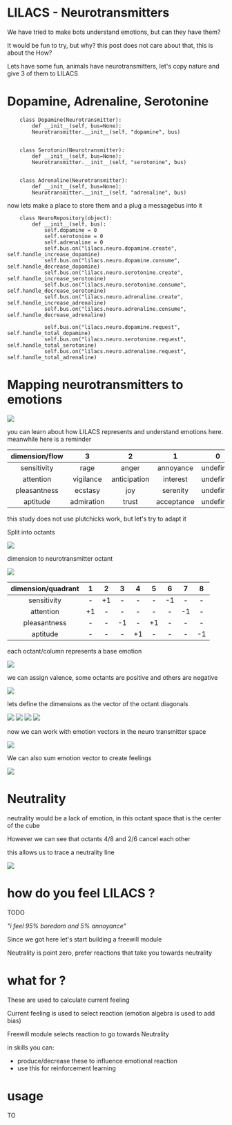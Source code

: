 # LILACS - Neurotransmitters


We have tried to make bots understand emotions, but can they have them?

It would be fun to try, but why? this post does not care about that, this is about the How?

Lets have some fun, animals have neurotransmitters, let's copy nature and give 3 of them to LILACS

# Dopamine, Adrenaline, Serotonine


		class Dopamine(Neurotransmitter):
		    def __init__(self, bus=None):
			Neurotransmitter.__init__(self, "dopamine", bus)


		class Serotonin(Neurotransmitter):
		    def __init__(self, bus=None):
			Neurotransmitter.__init__(self, "serotonine", bus)


		class Adrenaline(Neurotransmitter):
		    def __init__(self, bus=None):
			Neurotransmitter.__init__(self, "adrenaline", bus)

now lets make a place to store them and a plug a messagebus into it

        class NeuroRepository(object):
            def __init__(self, bus):
                self.dopamine = 0
                self.serotonine = 0
                self.adrenaline = 0
                self.bus.on("lilacs.neuro.dopamine.create", self.handle_increase_dopamine)
                self.bus.on("lilacs.neuro.dopamine.consume", self.handle_decrease_dopamine)
                self.bus.on("lilacs.neuro.serotonine.create", self.handle_increase_serotonine)
                self.bus.on("lilacs.neuro.serotonine.consume", self.handle_decrease_serotonine)
                self.bus.on("lilacs.neuro.adrenaline.create", self.handle_increase_adrenaline)
                self.bus.on("lilacs.neuro.adrenaline.consume", self.handle_decrease_adrenaline)
        
                self.bus.on("lilacs.neuro.dopamine.request", self.handle_total_dopamine)
                self.bus.on("lilacs.neuro.serotonine.request", self.handle_total_serotonine)
                self.bus.on("lilacs.neuro.adrenaline.request", self.handle_total_adrenaline)
    

# Mapping neurotransmitters to emotions

![](lilacs/blog/neutransmitter-emotion.jpg) 



you can learn about how LILACS represents and understand emotions here. meanwhile here is a reminder


| dimension/flow |      3     |       2      |      1     |      0     |      -1      |    -2    |     -3    |
|:--------------:|:----------:|:------------:|:----------:|:------------:|:--------:|:---------:|---------:|
|   sensitivity  |    rage    |     anger    |  annoyance | undefined | apprehension |   fear   |   terror  |
|    attention   |  vigilance | anticipation |  interest  | undefined |  distraction | surprise | amazement |
|  pleasantness  |   ecstasy  |      joy     |  serenity  | undefined |  pensiveness |  sadness |   grief   |
|    aptitude    | admiration |     trust    | acceptance | undefined |    boredom   |  disgust |  loathing |



this study does not use plutchicks work, but let's try to adapt it

Split into octants 

![](lilacs/blog/octant_neuro.png)


dimension to neurotransmitter octant

![](lilacs/blog/octant_dimension.png)


| dimension/quadrant|     1     |       2      |      3     |     4      |   5    |    6    |  7  |  8 |
|:--------------:|:----------:|:------------:|:----------:|:------------:|:--------:|:---------:|:---------:|:---------:|
|   sensitivity  |    -    |      +1   |   -    |    -    |   -    |   -1    | -    |   -    | 
|    attention   |  +1 | - |    -    |     -   |   -   |   -    |  -1    |   -    | 
|  pleasantness  |   - |     -     |    -1    |   -    |   +1    |    -    |  -    |   -    | 
|    aptitude    | - |     -   |   -    |    +1    |    -    |   -    |  -   |   -1    | 

each octant/column represents a base emotion


		
![](/home/user/PycharmProjects/LILACS_lib/lilacs/blog/octant_basic_emo.png)


we can assign valence, some octants are positive and others are negative


![](lilacs/blog/octant_valence.png)
        
        
lets define the dimensions as the vector of the octant diagonals

		    
![](lilacs/blog/octant_pleasantness.png) 
![](lilacs/blog/octant_aptitude.png) 
![](lilacs/blog/octant_attention.png) 
![](lilacs/blog/octant_sensitivity.png) 
            
now we can work with emotion vectors in the neuro transmitter space

![](lilacs/blog/octant_emotion_vec.png) 


We can also sum emotion vector to create feelings

![](lilacs/blog/octant_feelings.png) 



# Neutrality

neutrality would be a lack of emotion, in this octant space that is the center of the cube

However we can see that octants  4/8 and 2/6 cancel each other

this allows us to trace a neutrality line

![](lilacs/blog/octant_neutrality.png) 


# how do you feel LILACS ?

TODO

*"i feel 95% boredom and 5% annoyance"*



Since we got here let's start building a freewill module


Neutrality is point zero, prefer reactions that take you towards neutrality



# what for ?

These are used to calculate current feeling

Current feeling is used to select reaction (emotion algebra is used to add bias)

Freewill module selects reaction to go towards Neutrality

in skills you can:
- produce/decrease these to influence emotional reaction
- use this for reinforcement learning 


# usage

TO